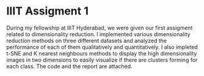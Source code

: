 # IIIT Assigment 1

During my fellowship at IIIT Hyderabad, we were given our first assigment related to dimensionality reduction. I implemented various dimensionality reduction methods on three different datasets and analyzed the performance of each of them qualitatively and quantitatively. I also impleted t-SNE and K nearest neighbours methods to display the high dimensionality images in two dimensions to easily visualize if there are clusters forming for each class. The code and the report are attached.
